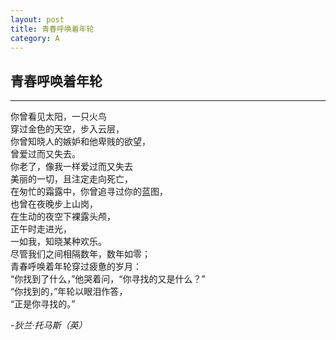 ```yaml
---
layout: post
title: 青春呼唤着年轮
category: A
---
```


## 青春呼唤着年轮

---

你曾看见太阳，一只火鸟<br/>
穿过金色的天空，步入云层，<br/>
你曾知晓人的嫉妒和他卑贱的欲望，<br/>
曾爱过而又失去。<br/>
你老了，像我一样爱过而又失去<br/>
美丽的一切，且注定走向死亡，<br/>
在匆忙的霜露中，你曾追寻过你的蓝图，<br/>
也曾在夜晚步上山岗，<br/>
在生动的夜空下裸露头颅，<br/>
正午时走进光，<br/>
一如我，知晓某种欢乐。<br/>
尽管我们之间相隔数年，数年如零；<br/>
青春呼唤着年轮穿过疲惫的岁月：<br/>
“你找到了什么，”他哭着问，“你寻找的又是什么？”<br/>
“你找到的，”年轮以眼泪作答，<br/>
“正是你寻找的。”<br/>

-*狄兰·托马斯（英）*